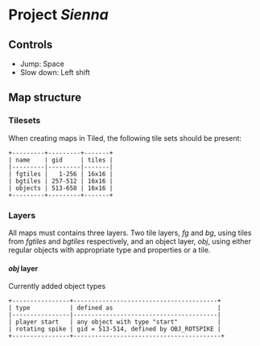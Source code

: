 # Project *Sienna* #

## Controls ##

* Jump: Space
* Slow down: Left shift

## Map structure ##

### Tilesets ###
When creating maps in Tiled, the following tile sets should be present:

    +---------+---------+-------+
    | name    | gid     | tiles |
    |---------|---------|-------|
    | fgtiles |   1-256 | 16x16 |
    | bgtiles | 257-512 | 16x16 |
    | objects | 513-658 | 16x16 |
    +---------+---------+-------+

### Layers ###
All maps must contains three layers. Two tile layers, *fg* and *bg*, using tiles from *fgtiles* and *bgtiles* respectively, and an object layer, *obj*, using either regular objects with appropriate type and properties or a tile.

#### *obj* layer ####
Currently added object types

    +----------------+----------------------------------------+
    | type           | defined as                             |
    |----------------|----------------------------------------|
    | player start   | any object with type "start"           |
    | rotating spike | gid = 513-514, defined by OBJ_ROTSPIKE |
    +----------------+-----------------------------------------+
